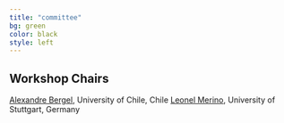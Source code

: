 ```yaml
---
title: "committee"
bg: green
color: black
style: left
---
```


## Workshop Chairs

[Alexandre Bergel](http://bergel.eu), University of Chile, Chile
[Leonel Merino](http://leonelmerino.github.io), University of Stuttgart, Germany